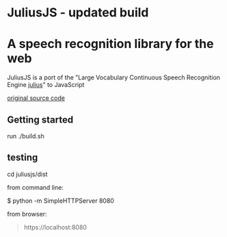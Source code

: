 JuliusJS - updated build
====

# A speech recognition library for the web
JuliusJS is a port of the "Large Vocabulary Continuous Speech Recognition
Engine [julius](https://github.com/julius-speech/julius)"
to JavaScript

[original source code](https://github.com/zzmp/juliusjs/)

## Getting started

run ./build.sh

## testing

cd juliusjs/dist

from command line:

$ python -m SimpleHTTPServer 8080

from browser:

> https://localhost:8080
